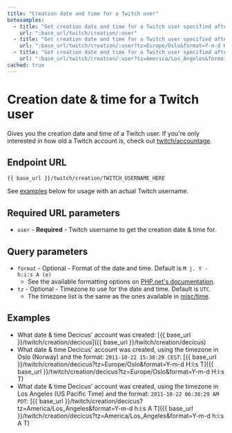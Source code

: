 ```yaml
---
title: "Creation date and time for a Twitch user"
botexamples:
  - title: "Get creation date and time for a Twitch user specified after the command"
    url: ":base_url/twitch/creation/:user"
  - title: "Get creation date and time for a Twitch user specified after the command, using the timezone in <i>Oslo (Norway)</i> and the format <code>2024-06-01 18:15:34 CEST</code>"
    url: ":base_url/twitch/creation/:user?tz=Europe/Oslo&format=Y-m-d H:i:s T"
  - title: "Get creation date and time for a Twitch user specified after the command, using the timezone in <i>Los Angeles (US Pacific Time)</i> and the format <code>2024-06-01 06:15:34 PM PDT</code>"
    url: ":base_url/twitch/creation/:user?tz=America/Los_Angeles&format=Y-m-d h:i:s A T"
cached: true
---
```


# Creation date & time for a Twitch user

Gives you the creation date and time of a Twitch user.
If you're only interested in how old a Twitch account is, check out [twitch/accountage](/twitch/accountage).

## Endpoint URL

`{{ base_url }}/twitch/creation/TWITCH_USERNAME_HERE`

See [examples](#examples) below for usage with an actual Twitch username.

## Required URL parameters

- `user` - **Required** - Twitch username to get the creation date & time for.

## Query parameters

- `format` - Optional - Format of the date and time. Default is `M j. Y - h:i:s A (e)`
    - See the available formatting options on [PHP.net's documentation](https://www.php.net/manual/en/datetime.format.php#refsect1-datetime.format-parameters).
- `tz` - Optional - Timezone to use for the date and time. Default is `UTC`.
    - The timezone list is the same as the ones available in [misc/time](/misc/time).

## Examples

- What date & time Decicus' account was created: [{{ base_url }}/twitch/creation/decicus]({{ base_url }}/twitch/creation/decicus)
- What date & time Decicus' account was created, using the timezone in Oslo (Norway) and the format: `2011-10-22 15:38:29 CEST`: [{{ base_url }}/twitch/creation/decicus?tz=Europe/Oslo&format=Y-m-d H:i:s T]({{ base_url }}/twitch/creation/decicus?tz=Europe/Oslo&format=Y-m-d H:i:s T)
- What date & time Decicus' account was created, using the timezone in Los Angeles (US Pacific Time) and the format: `2011-10-22 06:38:29 AM PDT`: [{{ base_url }}/twitch/creation/decicus?tz=America/Los_Angeles&format=Y-m-d h:i:s A T]({{ base_url }}/twitch/creation/decicus?tz=America/Los_Angeles&format=Y-m-d h:i:s A T)